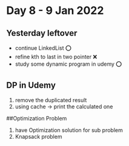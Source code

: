 # Day 8 - 9 Jan 2022

## Yesterday leftover
* continue LinkedList  ⭕  
* refine kth to last in two pointer ❌  
* study some dynamic program in udemy  ⭕  

## DP in Udemy
1. remove the duplicated result
2. using cache -> print the calculated one


##Optimization Problem
1. have Optimization solution for sub problem
2. Knapsack problem
